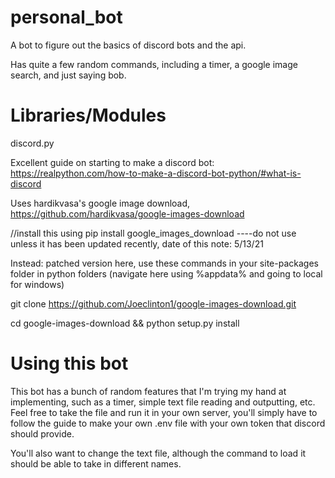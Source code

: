 # personal_bot
A bot to figure out the basics of discord bots and the api.

Has quite a few random commands, including a timer, a google image search, and just saying bob.

# Libraries/Modules

discord.py 

Excellent guide on starting to make a discord bot:
https://realpython.com/how-to-make-a-discord-bot-python/#what-is-discord

Uses hardikvasa's google image download, https://github.com/hardikvasa/google-images-download

//install this using pip install google_images_download ----do not use unless it has been updated recently, date of this note: 5/13/21

Instead: patched version here, use these commands in your site-packages folder in python folders
(navigate here using %appdata% and going to local for windows)

git clone https://github.com/Joeclinton1/google-images-download.git

cd google-images-download && python setup.py install


# Using this bot

This bot has a bunch of random features that I'm trying my hand at implementing, such as a timer, simple text file reading and outputting, etc.
Feel free to take the file and run it in your own server, you'll simply have to follow the guide to make your own .env file with your own token that
discord should provide. 

You'll also want to change the text file, although the command to load it should be able to take in different names.
